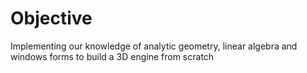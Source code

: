 # Objective

Implementing our knowledge of analytic geometry, linear algebra and windows forms to build a 3D engine from scratch
